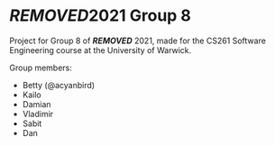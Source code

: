 # ***REMOVED***2021 Group 8
Project for Group 8 of ***REMOVED*** 2021, made for the CS261 Software Engineering course at the University of Warwick.

Group members:
- Betty (@acyanbird)
- Kailo
- Damian
- Vladimir
- Sabit
- Dan
